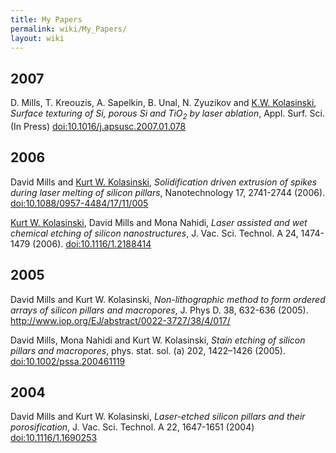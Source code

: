 ```yaml
---
title: My Papers
permalink: wiki/My_Papers/
layout: wiki
---
```


2007
----

D. Mills, T. Kreouzis, A. Sapelkin, B. Unal, N. Zyuzikov and [K.W.
Kolasinski](http://courses.wcupa.edu/kkolasinski/), *Surface texturing
of Si, porous Si and TiO<sub>2</sub> by laser ablation*, Appl. Surf.
Sci. (In Press)
[<doi:10.1016/j.apsusc.2007.01.078>](http://dx.doi.org/10.1016/j.apsusc.2007.01.078)

2006
----

David Mills and [Kurt W.
Kolasinski](http://courses.wcupa.edu/kkolasinski/), *Solidification
driven extrusion of spikes during laser melting of silicon pillars*,
Nanotechnology 17, 2741-2744 (2006).
[<doi:10.1088/0957-4484/17/11/005>](http://dx.doi.org/doi:10.1088/0957-4484/17/11/005)

[Kurt W. Kolasinski](http://courses.wcupa.edu/kkolasinski/), David Mills
and Mona Nahidi, *Laser assisted and wet chemical etching of silicon
nanostructures*, J. Vac. Sci. Technol. A 24, 1474-1479 (2006).
[<doi:10.1116/1.2188414>](http://dx.doi.org/doi:10.1116/1.2188414)

2005
----

David Mills and Kurt W. Kolasinski, *Non-lithographic method to form
ordered arrays of silicon pillars and macropores*, J. Phys D. 38,
632-636 (2005).
[<http://www.iop.org/EJ/abstract/0022-3727/38/4/017/>](http://www.iop.org/EJ/abstract/0022-3727/38/4/017/)

David Mills, Mona Nahidi and Kurt W. Kolasinski, *Stain etching of
silicon pillars and macropores*, phys. stat. sol. (a) 202, 1422–1426
(2005).
[<doi:10.1002/pssa.200461119>](http://dx.doi.org/doi:10.1002/pssa.200461119)

2004
----

David Mills and Kurt W. Kolasinski, *Laser-etched silicon pillars and
their porosification*, J. Vac. Sci. Technol. A 22, 1647-1651 (2004)
[<doi:10.1116/1.1690253>](http://dx.doi.org/doi:10.1116/1.1690253)
